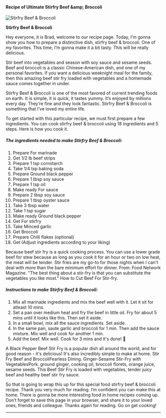             

#### Recipe of Ultimate Stirfry Beef &amp;amp; Broccoli

![Stirfry Beef &amp; Broccoli](https://img-global.cpcdn.com/recipes/54fab37bdd617cc1/751x532cq70/stirfry-beef-broccoli-recipe-main-photo.jpg)

**Stirfry Beef &amp; Broccoli**

Hey everyone, it is Brad, welcome to our recipe page. Today, I’m gonna show you how to prepare a distinctive dish, stirfry beef & broccoli. One of my favorites. This time, I’m gonna make it a bit tasty. This will be really delicious.

Stir beef into vegetables and season with soy sauce and sesame seeds. Beef and broccoli is a classic Chinese-American dish, and one of my personal favorites. If you want a delicious weeknight meal for the family, then this amazing beef stir fry loaded with vegetables and a homemade sauce comes together in under.

Stirfry Beef & Broccoli is one of the most favored of current trending foods on earth. It is simple, it is quick, it tastes yummy. It’s enjoyed by millions every day. They’re fine and they look fantastic. Stirfry Beef & Broccoli is something that I’ve loved my entire life.

To get started with this particular recipe, we must first prepare a few ingredients. You can cook stirfry beef & broccoli using 18 ingredients and 5 steps. Here is how you cook it.

##### The ingredients needed to make Stirfry Beef & Broccoli:

1.  Prepare For marinade
2.  Get 1/2 lb beef strips
3.  Prepare 1 tsp cornstarch
4.  Take 1/4 tsp baking soda
5.  Prepare Ground black pepper
6.  Prepare 1 tbsp soy sauce
7.  Prepare 1 tsp oil
8.  Make ready For sauce
9.  Prepare 2 tbsp soy sauce
10.  Prepare 1 tbsp oyster sauce
11.  Take 3 tbsp water
12.  Take 1 tsp sugar
13.  Make ready Ground black pepper
14.  Get For stirfry
15.  Take Minced garlic
16.  Get Broccoli
17.  Prepare Chilli flakes (optional)
18.  Get (Adjust ingredients according to your liking)

Because beef stir fry is a quick cooking process. You can use a lower grade beef for stew because as long as you cook it for an hour or two on low heat, the meat will be tender. Stir fries are my go-to for those nights when I can't deal with more than the bare minimum effort for dinner. From: Food Network Magazine. "The best thing about a stir-fry is that you can substitute the vegetables you like most." How to Cut Beef For Stir-fry.

##### Instructions to make Stirfry Beef & Broccoli:

1.  Mix all marinade ingredients and mix the beef well with it. Let it sit for atleast 10 mins.
2.  Set a pan over medium heat and fry the beef in little oil. Fry for about 5 mins until it looks like this. Then set it aside.
3.  In a small bowl, mix all the sauce ingredients. Set aside.
4.  In the same pan, saute garlic and broccoli for 1 min. Then add the sauce mixture. Mix well and cook for another 1 min.
5.  Add the beef. Mix well. Cook for 3 mins and it's done! 🙂

A Black Pepper Beef Stir Fry is a popular dish all around the world, and for good reason - it's delicious! It's also incredibly simple to make at home. Stir Fry Beef and BroccoliFearless Dining. Ginger-Sesame Stir-Fry with VegetablesPork. ground ginger, cooking oil, broccoli florets, orange juice, sesame seeds. This Beef Stir Fry is loaded with vegetables, tender juicy beef and healthy beef stir fry sauce.

So that is going to wrap this up for this special food stirfry beef & broccoli recipe. Thank you very much for reading. I’m confident you can make this at home. There is gonna be more interesting food in home recipes coming up. Don’t forget to save this page in your browser, and share it to your loved ones, friends and colleague. Thanks again for reading. Go on get cooking!

* * *